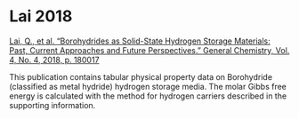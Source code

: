 # Lai 2018

[Lai, Q., et al. “Borohydrides as Solid-State Hydrogen Storage Materials: Past, Current Approaches and Future Perspectives.” General Chemistry, Vol. 4, No. 4, 2018, p. 180017](https://doi.org/10.21127/yaoyigc20180017)

This publication contains tabular physical property data on Borohydride (classified as metal hydride) hydrogen storage media. The molar Gibbs free energy is calculated with the method for hydrogen carriers described in the supporting information.
